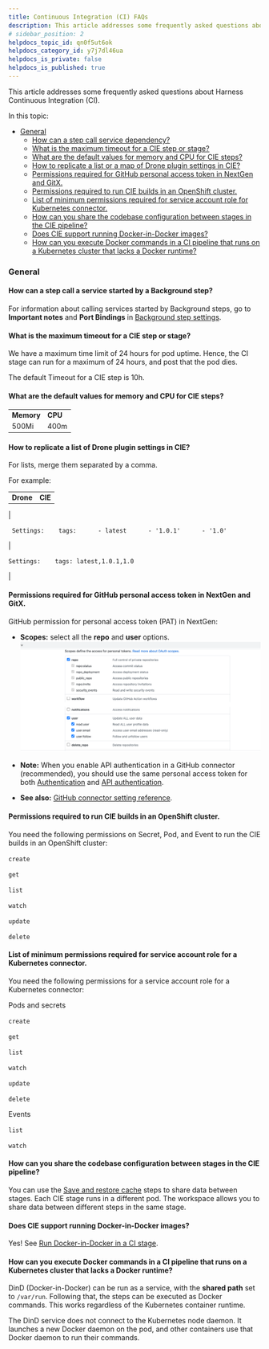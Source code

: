 ```yaml
---
title: Continuous Integration (CI) FAQs
description: This article addresses some frequently asked questions about Harness Continuous Integration (CI).
# sidebar_position: 2
helpdocs_topic_id: qn0f5ut6ok
helpdocs_category_id: y7j7dl46ua
helpdocs_is_private: false
helpdocs_is_published: true
---
```


This article addresses some frequently asked questions about Harness Continuous Integration (CI).

In this topic:

* [General](continuous-integration-ci-faqs.md#general)
	+ [How can a step call service dependency?](continuous-integration-ci-faqs.md#how-can-a-step-call-service-dependency)
	+ [What is the maximum timeout for a CIE step or stage?](continuous-integration-ci-faqs.md#what-is-the-maximum-timeout-for-a-cie-step-or-stage)
	+ [What are the default values for memory and CPU for CIE steps?](continuous-integration-ci-faqs.md#what-are-the-default-values-for-memory-and-cpu-for-cie-steps)
	+ [How to replicate a list or a map of Drone plugin settings in CIE?](continuous-integration-ci-faqs.md#how-to-replicate-a-list-or-a-map-of-drone-plugin-settings-in-cie)
	+ [Permissions required for GitHub personal access token in NextGen and GitX.](continuous-integration-ci-faqs.md#permissions-required-for-git-hub-personal-access-token-in-next-gen-and-git-x)
	+ [Permissions required to run CIE builds in an OpenShift cluster.](continuous-integration-ci-faqs.md#permissions-required-to-run-cie-builds-in-an-open-shift-cluster)
	+ [List of minimum permissions required for service account role for Kubernetes connector.](continuous-integration-ci-faqs.md#list-of-minimum-permissions-required-for-service-account-role-for-kubernetes-connector)
	+ [How can you share the codebase configuration between stages in the CIE pipeline?](continuous-integration-ci-faqs.md#how-can-you-share-the-codebase-configuration-between-stages-in-the-cie-pipeline)
	+ [Does CIE support running Docker-in-Docker images?](continuous-integration-ci-faqs.md#does-cie-support-running-docker-in-docker-images)
	+ [How can you execute Docker commands in a CI pipeline that runs on a Kubernetes cluster that lacks a Docker runtime?](continuous-integration-ci-faqs.md#how-can-you-execute-docker-commands-in-a-ci-pipeline-that-runs-on-a-kubernetes-cluster-that-lacks-a-docker-runtime)

### General

#### How can a step call a service started by a Background step?

For information about calling services started by Background steps, go to **Important notes** and **Port Bindings** in [Background step settings](../continuous-integration/ci-technical-reference/../../../continuous-integration/ci-technical-reference/background-step-settings.md).

#### What is the maximum timeout for a CIE step or stage?

We have a maximum time limit of 24 hours for pod uptime. Hence, the CI stage can run for a maximum of 24 hours, and post that the pod dies.

The default Timeout for a CIE step is 10h.

#### What are the default values for memory and CPU for CIE steps?



|  |  |
| --- | --- |
| **Memory** | **CPU** |
| 500Mi | 400m |

#### How to replicate a list of Drone plugin settings in CIE?

For lists, merge them separated by a comma.

For example:



|  |  |
| --- | --- |
| **Drone** | **CIE** |
| 
```
 Settings:    tags:      - latest      - '1.0.1'      - '1.0'
```
 | 
```
Settings:    tags: latest,1.0.1,1.0
```
 |

#### Permissions required for GitHub personal access token in NextGen and GitX.

GitHub permission for personal access token (PAT) in NextGen:

* **Scopes:** select all the **repo** and **user** options.
![](./static/continuous-integration-ci-faqs-20.png)

* **Note:** When you enable API authentication in a GitHub connector (recommended), you should use the same personal access token for both [Authentication](../../platform/7_Connectors/ref-source-repo-provider/git-hub-connector-settings-reference.md#password-personal-access-token) and [API authentication](../../platform/7_Connectors/ref-source-repo-provider/git-hub-connector-settings-reference.md#api-authentication).
* **See also:** [GitHub connector setting reference](../../platform/7_Connectors/ref-source-repo-provider/git-hub-connector-settings-reference.md).

#### Permissions required to run CIE builds in an OpenShift cluster.

You need the following permissions on Secret, Pod, and Event to run the CIE builds in an OpenShift cluster:

`create`

`get`

`list`

`watch`

`update`

`delete`

#### List of minimum permissions required for service account role for a Kubernetes connector.

You need the following permissions for a service account role for a Kubernetes connector:

Pods and secrets

`create`

`get`

`list`

`watch`

`update`

`delete`

Events

`list`

`watch`

#### How can you share the codebase configuration between stages in the CIE pipeline?

You can use the [Save and restore cache](../../continuous-integration/use-ci/caching-ci-data/saving-cache.md) steps to share data between stages. Each CIE stage runs in a different pod. The workspace allows you to share data between different steps in the same stage.

#### Does CIE support running Docker-in-Docker images?

Yes! See [Run Docker-in-Docker in a CI stage](../../continuous-integration/use-ci/run-ci-scripts/run-docker-in-docker-in-a-ci-stage.md).

#### How can you execute Docker commands in a CI pipeline that runs on a Kubernetes cluster that lacks a Docker runtime?

DinD (Docker-in-Docker) can be run as a service, with the **shared path** set to `/var/run`. Following that, the steps can be executed as Docker commands. This works regardless of the Kubernetes container runtime.

The DinD service does not connect to the Kubernetes node daemon. It launches a new Docker daemon on the pod, and other containers use that Docker daemon to run their commands.

